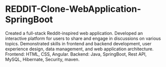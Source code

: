 # REDDIT-Clone-WebApplication-SpringBoot
Created a full-stack Reddit-inspired web application.
Developed an interactive platform for users to share and engage in discussions on various topics. Demonstrated skills in frontend and backend development, user experience design, data management, and web application architecture.
Frontend: HTML, CSS, Angular.
Backend: Java, SpringBoot, Rest API, MySQL, Hibernate, Security, maven.

